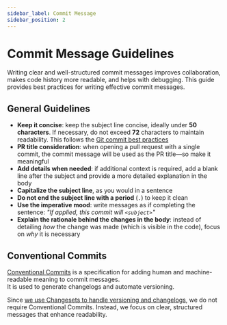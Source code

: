 ```yaml
---
sidebar_label: Commit Message
sidebar_position: 2
---
```


# Commit Message Guidelines

Writing clear and well-structured commit messages improves collaboration, makes code history more readable, and helps with debugging. This guide provides best practices for writing effective commit messages.

## General Guidelines

- **Keep it concise**: keep the subject line concise, ideally under **50 characters**. If necessary, do not exceed **72** characters to maintain readability. This follows the [Git commit best practices](https://git-scm.com/docs/git-commit#_discussion)
- **PR title consideration**: when opening a pull request with a single commit, the commit message will be used as the PR title—so make it meaningful
- **Add details when needed**: if additional context is required, add a blank line after the subject and provide a more detailed explanation in the body
- **Capitalize the subject line**, as you would in a sentence
- **Do not end the subject line with a period** (`.`) to keep it clean
- **Use the imperative mood**: write messages as if completing the sentence: _"If applied, this commit will `<subject>`"_
- **Explain the rationale behind the changes in the body**: instead of detailing _how_ the change was made (which is visible in the code), focus on _why_ it is necessary

## Conventional Commits

[Conventional Commits](https://www.conventionalcommits.org/en/v1.0.0/#summary) is a specification for adding human and machine-readable meaning to commit messages.  
It is used to generate changelogs and automate versioning.

Since [we use Changesets to handle versioning and changelogs](../pull-request/changeset.md), we do not require Conventional Commits. Instead, we focus on clear, structured messages that enhance readability.
